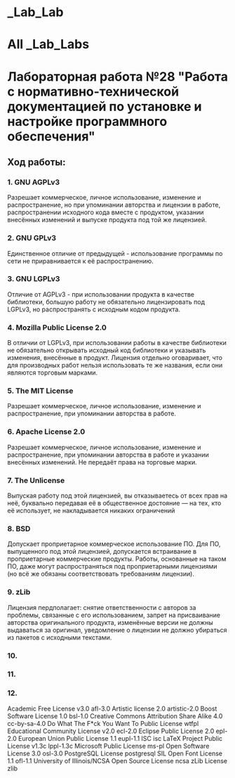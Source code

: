# _Lab_Lab
# All _Lab_Labs
Лабораторная работа №28 "Работа с нормативно-технической документацией по установке и настройке программного обеспечения"
=======================
Ход работы:
-------------------

### 1. GNU AGPLv3
Разрешает коммерческое, личное использование, изменение и распространение, но при упоминании авторства и лицензии в работе, распространении исходного кода вместе с продуктом, указании внесённых изменений и выпуске продукта под той же лицензией.
### 2. GNU GPLv3
Единственное отличие от предыдущей - использование программы по сети не приравнивается к её распространению.
### 3. GNU LGPLv3
Отличие от AGPLv3 - при использовании продукта в качестве библиотеки, большую работу не обязательно лицензировать под LGPLv3, но распространять с исходным кодом продукта.
### 4. Mozilla Public License 2.0
В отличии от LGPLv3, при использовании работы в качестве библиотеки не обязательно открывать исходный код библиотеки и указывать изменения, внесённые в продукт. Лицензия отдельно оговаривает, что для производных работ нельзя использовать те же названия, если они являются торговым марками.
### 5. The MIT License
Разрешает коммерческое, личное использование, изменение и распространение, при упоминании авторства в работе.
### 6. Apache License 2.0
Разрешает коммерческое, личное использование, изменение и распространение, при упоминании авторства в работе и указании внесённых изменений. Не передаёт права на торговые марки.
### 7. The Unlicense
Выпуская работу под этой лицензией, вы отказываетесь от всех прав на неё, буквально передавая её в общественное достояние — на тех, кто её использует, не накладывается никаких ограничений
### 8. BSD
Допускает проприетарное коммерческое использование ПО. Для ПО, выпущенного под этой лицензией, допускается встраивание в проприетарные коммерческие продукты. Работы, основанные на таком ПО, даже могут распространяться под проприетарными лицензиями (но всё же обязаны соответствовать требованиям лицензии).
### 9. zLib
Лицензия пердполагает: снятие ответственности с авторов за проблемы, связанные с его использованием, запрет на присваивание авторства оригинального продукта, изменённые версии не должны выдаваться за оригинал, уведомление о лицензии не должно убираться из пакетов с исходными текстами.
### 10. 
### 11. 
### 12. 
Academic Free License v3.0	afl-3.0
Artistic license 2.0	artistic-2.0
Boost Software License 1.0	bsl-1.0
Creative Commons Attribution Share Alike 4.0	cc-by-sa-4.0
Do What The F*ck You Want To Public License	wtfpl
Educational Community License v2.0	ecl-2.0
Eclipse Public License 2.0	epl-2.0
European Union Public License 1.1	eupl-1.1
ISC	isc
LaTeX Project Public License v1.3c	lppl-1.3c
Microsoft Public License	ms-pl
Open Software License 3.0	osl-3.0
PostgreSQL License	postgresql
SIL Open Font License 1.1	ofl-1.1
University of Illinois/NCSA Open Source License	ncsa
zLib License	zlib

